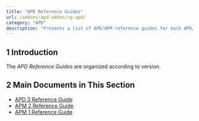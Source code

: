 ```yaml
---
title: "APD Reference Guides"
url: /addons/apd-addon/rg-apd/
category: "APD"
description: "Presents a list of APD/APM reference guides for each APD/APM version."
---
```


## 1 Introduction

The *APD Reference Guides* are organized according to version.

## 2 Main Documents in This Section

* [APD 3 Reference Guide](/addons/apd-addon/rg-three-apd/)
* [APM 2 Reference Guide](/addons/apd-addon/rg-two-apm/)
* [APM 1 Reference Guide](/addons/apd-addon/rg-one-apm/)
